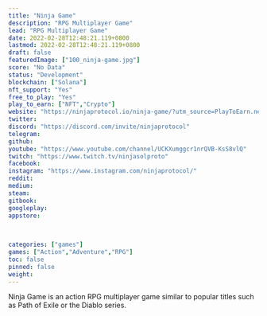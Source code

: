 ```yaml
---
title: "Ninja Game"
description: "RPG Multiplayer Game"
lead: "RPG Multiplayer Game"
date: 2022-02-28T12:48:21.119+0800
lastmod: 2022-02-28T12:48:21.119+0800
draft: false
featuredImage: ["100_ninja-game.jpg"]
score: "No Data"
status: "Development"
blockchain: ["Solana"]
nft_support: "Yes"
free_to_play: "Yes"
play_to_earn: ["NFT","Crypto"]
website: "https://ninjaprotocol.io/ninja-game/?utm_source=PlayToEarn.net&utm_medium=organic&utm_campaign=gamepage"
twitter: 
discord: "https://discord.com/invite/ninjaprotocol"
telegram: 
github: 
youtube: "https://www.youtube.com/channel/UCKXumggcr1nrQVB-KsS8vlQ"
twitch: "https://www.twitch.tv/ninjasolproto"
facebook: 
instagram: "https://www.instagram.com/ninjaprotocol/"
reddit: 
medium: 
steam: 
gitbook: 
googleplay: 
appstore: 

  
    
categories: ["games"]
games: ["Action","Adventure","RPG"]
toc: false
pinned: false
weight: 
---
```

Ninja Game is an action RPG multiplayer game similar to popular titles such as Path of Exile or the Diablo series.